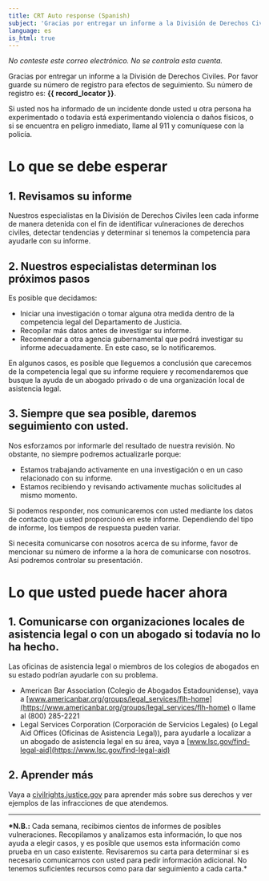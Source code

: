 ```yaml
---
title: CRT Auto response (Spanish)
subject: 'Gracias por entregar un informe a la División de Derechos Civiles'
language: es
is_html: true
---
```


_No conteste este correo electrónico. No se controla esta cuenta._

Gracias por entregar un informe a la División de Derechos Civiles. Por favor guarde su número de registro para efectos de seguimiento. Su número de registro es: **{{ record_locator }}**.

Si usted nos ha informado de un incidente donde usted u otra persona ha experimentado o todavía está experimentando violencia o daños físicos, o si se encuentra en peligro inmediato, llame al 911 y comuníquese con la policía.

# Lo que se debe esperar

## 1. Revisamos su informe

Nuestros especialistas en la División de Derechos Civiles leen cada informe de manera detenida con el fin de identificar vulneraciones de derechos civiles, detectar tendencias y determinar si tenemos la competencia para ayudarle con su informe.

## 2. Nuestros especialistas determinan los próximos pasos

Es posible que decidamos:

- Iniciar una investigación o tomar alguna otra medida dentro de la competencia legal del Departamento de Justicia.
- Recopilar más datos antes de investigar su informe.
- Recomendar a otra agencia gubernamental que podrá investigar su informe adecuadamente. En este caso, se lo notificaremos.

En algunos casos, es posible que lleguemos a conclusión que carecemos de la competencia legal que su informe requiere y recomendaremos que busque la ayuda de un abogado privado o de una organización local de asistencia legal.

## 3. Siempre que sea posible, daremos seguimiento con usted.

Nos esforzamos por informarle del resultado de nuestra revisión. No obstante, no siempre podremos actualizarle porque:

- Estamos trabajando activamente en una investigación o en un caso relacionado con su informe.
- Estamos recibiendo y revisando activamente muchas solicitudes al mismo momento.

Si podemos responder, nos comunicaremos con usted mediante los datos de contacto que usted proporcionó en este informe. Dependiendo del tipo de informe, los tiempos de respuesta pueden variar.

Si necesita comunicarse con nosotros acerca de su informe, favor de mencionar su número de informe a la hora de comunicarse con nosotros. Así podremos controlar su presentación.

# Lo que usted puede hacer ahora

## 1. Comunicarse con organizaciones locales de asistencia legal o con un abogado si todavía no lo ha hecho.

Las oficinas de asistencia legal o miembros de los colegios de abogados en su estado podrían ayudarle con su problema.

- American Bar Association (Colegio de Abogados Estadounidense), vaya a [www.americanbar.org/groups/legal_services/flh-home](https://www.americanbar.org/groups/legal_services/flh-home) o llame al (800) 285-2221
- Legal Services Corporation (Corporación de Servicios Legales) (o Legal Aid Offices (Oficinas de Asistencia Legal)), para ayudarle a localizar a un abogado de asistencia legal en su área, vaya a [www.lsc.gov/find-legal-aid](https://www.lsc.gov/find-legal-aid)

## 2. Aprender más

Vaya a [civilrights.justice.gov](https://civilrights.justice.gov?lang=es) para aprender más sobre sus derechos y ver ejemplos de las infracciones de que atendemos.

---

**\*N.B.:** Cada semana, recibimos cientos de informes de posibles vulneraciones. Recopilamos y analizamos esta información, lo que nos ayuda a elegir casos, y es posible que usemos esta información como prueba en un caso existente. Revisaremos su carta para determinar si es necesario comunicarnos con usted para pedir información adicional. No tenemos suficientes recursos como para dar seguimiento a cada carta.\*
